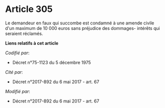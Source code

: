 # Article 305

Le demandeur en faux qui succombe est condamné à une amende civile d'un maximum de 10 000 euros sans préjudice des dommages-
intérêts qui seraient réclamés.

**Liens relatifs à cet article**

_Codifié par_:

  - Décret n°75-1123 du 5 décembre 1975

_Cité par_:

  - Décret n°2017-892 du 6 mai 2017 - art. 67

_Modifié par_:

  - Décret n°2017-892 du 6 mai 2017 - art. 67

